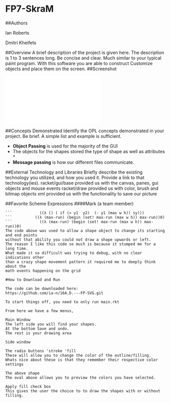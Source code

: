 # FP7-SkraM
##Authors

Ian Roberts

Dmitri Kheifets

##Overview
A brief description of the project is given here.  The description is 1 to 3 sentences long.  Be concise and clear.
Much similar to your typical paint program. With this software you are able to construct Customize objects and place them on the screen. 
##Screenshot



![screenshot showing application use](oplss.ink)

##Concepts Demonstrated
Identify the OPL concepts demonstrated in your project. Be brief. A simple list and example is sufficient. 
* **Object Passing** is used for the majority of the GUI 
* The objects for the shapes stored the type of shape as well as attributes *
* **Message passing** is how our different files communicate.

##External Technology and Libraries
Briefly describe the existing technology you utilized, and how you used it. Provide a link to that technology(ies).
racket/gui/base provided us with the canvas, panes, gui objects and  mouse events 
racket/draw provided us with color, brush and bitmap objects
xml provided us with the functionality to save our picture


##Favorite Scheme Expressions
####Mark (a team member)

```    ((λ () ( if (> x1  x2) (- x1 (max w h)) sx)))
```            ((λ () ( if (> y1  y2)  (- y1 (max w h)) sy)))
```          ((λ (max-run) (begin (set! max-run (max w h)) max-run))0)
```            ((λ (max-run) (begin (set! max-run (max w h)) max-run))0)
The code above was used to allow a shape object to change its starting and end points
without that ability you could not draw a shape upwards or left.
The reason I like this code so much is because it stumped me for a long time.
What made it so difficult was trying to debug, with no clear indications other
than a crazy shape movement pattern it required me to deeply think about the
math events happening on the grid

#How to Download and Run

The code can be downloaded here:
https://github.com/ia-n/16A.D.---FP-SVG.git

To start things off, you need to only run main.rkt

From here we have a few menus, 

Main Window
The left side you will find your shapes.
At the bottom Save and undo.
The rest is your drawing area

Side window

The radio buttons 'stroke 'fill
These will allow you to change the color of the outline/filling.
Whats nice about these is that they remember their respective color settings

The above shape
The oval above allows you to preview the colors you have selected.

Apply fill check box
This gives the user the choice to to draw the shapes with or without filling.
